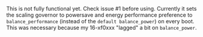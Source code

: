 This is not fully functional yet. Check issue #1 before using. Currently it sets the scaling governor to powersave and energy performance preference to `balance_performance` (instead of the `default balance_power`) on every boot. This was necessary because my 16-xf0xxx "lagged" a bit on `balance_power`.
